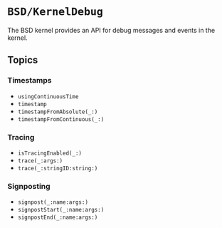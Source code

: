 # ``BSD/KernelDebug``

The BSD kernel provides an API for debug messages and events in the kernel.

## Topics

### Timestamps

- ``usingContinuousTime``
- ``timestamp``
- ``timestampFromAbsolute(_:)``
- ``timestampFromContinuous(_:)``

### Tracing

- ``isTracingEnabled(_:)``
- ``trace(_:args:)``
- ``trace(_:stringID:string:)``

### Signposting

- ``signpost(_:name:args:)``
- ``signpostStart(_:name:args:)``
- ``signpostEnd(_:name:args:)``
